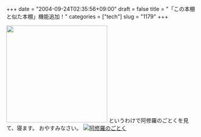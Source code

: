 +++
date = "2004-09-24T02:35:56+09:00"
draft = false
title = "「この本棚と似た本棚」機能追加！"
categories = ["tech"]
slug = "1179"
+++

<img src="http://ieiriblog.jugem.jp/?image=4035" width="265" height="255" alt="" class="pict" />
というわけで阿修羅のごとくを見て、寝ます。
おやすみなさい。
<a href="http://www.amazon.co.jp/exec/obidos/ASIN/B0000YTR78/ieiriblog-22?dev-t=DVZ02IW2V71DT%26camp=2025%26link_code=xm2" target="_blank"><img border="0" src="http://images-jp.amazon.com/images/P/B0000YTR78.09.MZZZZZZZ.jpg" alt="阿修羅のごとく" /></a>
